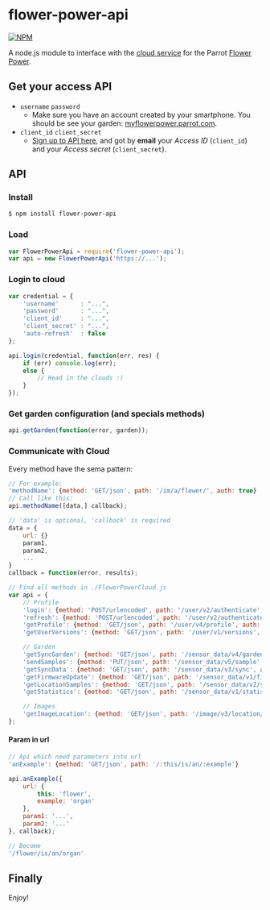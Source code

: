 # flower-power-api

[![NPM](https://nodei.co/npm/flower-power-api.png)](https://nodei.co/npm/flower-power-api/)

A node.js module to interface with the [cloud service](https://github.com/parrot-flower-power/parrot-flower-power-api-example)
for the Parrot [Flower Power](http://www.parrot.com/flowerpower/).


## Get your access API
* `username` `password`
	* Make sure you have an account created by your smartphone. You should be see your garden: [myflowerpower.parrot.com](https://myflowerpower.parrot.com).
* `client_id` `client_secret`
	* [Sign up to API here](https://apiflowerpower.parrot.com/api_access/signup), and got by **email** your *Access ID* (`client_id`) and your *Access secret* (`client_secret`).

## API

### Install
```bash
$ npm install flower-power-api
```

### Load
```js
var FlowerPowerApi = require('flower-power-api');
var api = new FlowerPowerApi('https://...');
```

### Login to cloud
```js
var credential = {
	'username'		: "...",
	'password'		: "...",
	'client_id'		: "...",
	'client_secret'	: "...",
	'auto-refresh'	: false
};

api.login(credential, function(err, res) {
	if (err) console.log(err);
	else {
		// Head in the clouds :)
	}
});
```

### Get garden configuration (and specials methods)
```js
api.getGarden(function(error, garden));
```

### Communicate with Cloud
Every method have the sema pattern:
```js
// For example:
'methodName': {method: 'GET/json', path: '/im/a/flower/', auth: true}
// Call like this:
api.methodName([data,] callback);

// 'data' is optional, 'callback' is required
data = {
	url: {}
	param1,
	param2,
	...
}
callback = function(error, results);
```
```js
// Find all methods in ./FlowerPowerCloud.js
var api = {
	// Profile
	'login': {method: 'POST/urlencoded', path: '/user/v2/authenticate', auth: false},
	'refresh': {method: 'POST/urlencoded', path: '/user/v2/authenticate', auth: false},
	'getProfile': {method: 'GET/json', path: '/user/v4/profile', auth: true},
	'getUserVersions': {method: 'GET/json', path: '/user/v1/versions', auth: true},

	// Garden
	'getSyncGarden': {method: 'GET/json', path: '/sensor_data/v4/garden_locations_status', auth: true},
	'sendSamples': {method: 'PUT/json', path: '/sensor_data/v5/sample', auth: true},
	'getSyncData': {method: 'GET/json', path: '/sensor_data/v3/sync', auth: true},
	'getFirmwareUpdate': {method: 'GET/json', path: '/sensor_data/v1/firmware_update', auth: true},
	'getLocationSamples': {method: 'GET/json', path: '/sensor_data/v2/sample/location/:location_identifier', auth: true},
	'getStatistics': {method: 'GET/json', path: '/sensor_data/v1/statistics/:location_identifier', auth: true},

	// Images
	'getImageLocation': {method: 'GET/json', path: '/image/v3/location/user_images/:location_identifier', auth: true},
};

```
#### Param in url
```js
// Api which need parameters into url
'anExample': {method: 'GET/json', path: '/:this/is/an/:example'}

api.anExample({
	url: {
		this: 'flower',
		example: 'organ'
	},
	param1: '...',
	param2: '...'
}, callback);

// Become
'/flower/is/an/organ'
```

## Finally
Enjoy!
